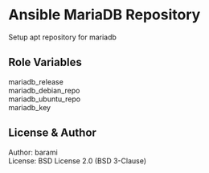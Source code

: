 Ansible MariaDB Repository
=========

Setup apt repository for mariadb

Role Variables
--------------

mariadb_release\
mariadb_debian_repo\
mariadb_ubuntu_repo\
mariadb_key

License & Author
-------

Author: barami\
License: BSD License 2.0 (BSD 3-Clause)
